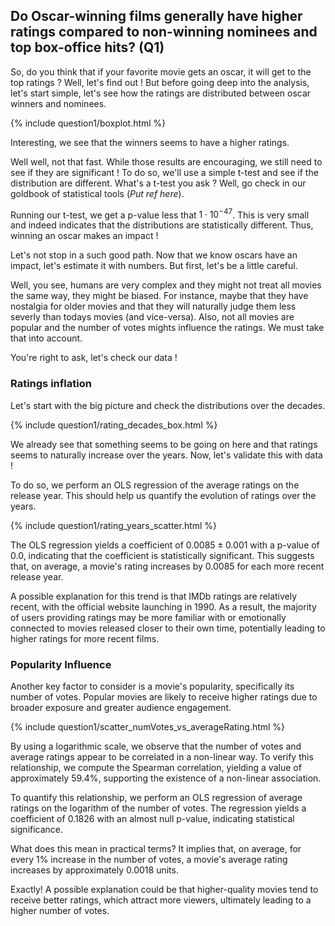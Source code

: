 ## Do Oscar-winning films generally have higher ratings compared to non-winning nominees and top box-office hits?  (Q1)



So, do you think that if your favorite movie gets an oscar, it will get to the top ratings ? 
Well, let's find out !
But before going deep into the analysis, let's start simple, let's see how the ratings are distributed between oscar winners and nominees.

<div>
  {% include question1/boxplot.html %}
</div>

Interesting, we see that the winners seems to have a higher ratings. 

<!-- Oscaro : Nice ! So we are done, winning me will get you to the top ! -->

Well well, not that fast. While those results are encouraging, we still need to see if they are significant !
To do so, we'll use a simple t-test and see if the distribution are different. What's a t-test you ask ? 
Well, go check in our goldbook of statistical tools (*Put ref here*).

Running our t-test, we get a p-value less that $1\cdot10^{-47}$.
This is very small and indeed indicates that the distributions are statistically different.
Thus, winning an oscar makes an impact !

<!-- Oscaro: I knew it ! -->

Let's not stop in a such good path.
Now that we know oscars have an impact, let's estimate it with numbers.
But first, let's be a little careful.

<!-- Oscaro: Why ? -->

Well, you see, humans are very complex and they might not treat all movies the same way, they might be biased.
For instance, maybe that they have nostalgia for older movies and that they will naturally judge them less severly than todays movies (and vice-versa).
Also, not all movies are popular and the number of votes mights influence the ratings. 
We must take that into account.

<!-- Oscaro: Are you sure about that ? Bring me proofs ! -->

You're right to ask, let's check our data !

### Ratings inflation

Let's start with the big picture and check the distributions over the decades.

<div>
  {% include question1/rating_decades_box.html %}
</div>

We already see that something seems to be going on here and that ratings seems to naturally increase over the years.
Now, let's validate this with data !

To do so, we perform an OLS regression of the average ratings on the release year.
This should help us quantify the evolution of ratings over the years.

<div>
  {% include question1/rating_years_scatter.html %}
</div>

The OLS regression yields a coefficient of $0.0085 \pm 0.001$ with a p-value of $0.0$, indicating that the coefficient is statistically significant. This suggests that, on average, a movie's rating increases by $0.0085$ for each more recent release year.

A possible explanation for this trend is that IMDb ratings are relatively recent, with the official website launching in 1990. As a result, the majority of users providing ratings may be more familiar with or emotionally connected to movies released closer to their own time, potentially leading to higher ratings for more recent films.

<!-- Oscaro: Interesting, we need to take that into account ! -->

### Popularity Influence

Another key factor to consider is a movie's popularity, specifically its number of votes. Popular movies are likely to receive higher ratings due to broader exposure and greater audience engagement.

<div>
  {% include question1/scatter_numVotes_vs_averageRating.html %}
</div>

By using a logarithmic scale, we observe that the number of votes and average ratings appear to be correlated in a non-linear way. To verify this relationship, we compute the Spearman correlation, yielding a value of approximately $59.4\%$, supporting the existence of a non-linear association.

To quantify this relationship, we perform an OLS regression of average ratings on the logarithm of the number of votes. The regression yields a coefficient of $0.1826$ with an almost null p-value, indicating statistical significance.

What does this mean in practical terms? It implies that, on average, for every $1\%$ increase in the number of votes, a movie's average rating increases by approximately $0.0018$ units.

<!-- Oscaro: Oh, I see! So the more popular the movie, the better its ratings. Fair enough. -->

Exactly! A possible explanation could be that higher-quality movies tend to receive better ratings, which attract more viewers, ultimately leading to a higher number of votes.